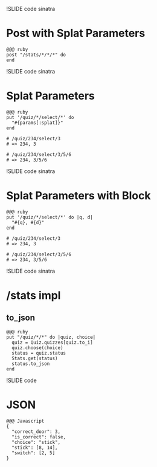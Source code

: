!SLIDE code sinatra

# Post with Splat Parameters

    @@@ ruby
    post "/stats/*/*/*" do
    end

!SLIDE code sinatra

# Splat Parameters
    @@@ ruby
    put '/quiz/*/select/*' do
      "#{params[:splat]}"
    end

    # /quiz/234/select/3
    # => 234, 3

    # /quiz/234/select/3/5/6
    # => 234, 3/5/6

!SLIDE code sinatra
# Splat Parameters with Block

    @@@ ruby
    put '/quiz/*/select/*' do |q, d|
      "#{q}, #{d}"
    end

    # /quiz/234/select/3
    # => 234, 3

    # /quiz/234/select/3/5/6
    # => 234, 3/5/6

!SLIDE code sinatra
# /stats impl
## to_json

    @@@ ruby
    put "/quiz/*/*" do |quiz, choice|
      quiz = Quiz.quizzes[quiz.to_i]
      quiz.choose(choice)
      status = quiz.status
      Stats.get(status)
      status.to_json
    end

!SLIDE code
# JSON

    @@@ Javascript
    {
      "correct_door": 3,
      "is_correct": false,
      "choice": "stick",
      "stick": [8, 14],
      "switch": [2, 5]
    }

